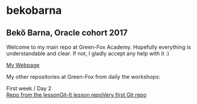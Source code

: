 # bekobarna
## Bekő Barna,  Oracle cohort 2017

Welcome to my main repo at Green-Fox Academy. 
Hopefully everything is understandable and clear. If not, I  gladly accept any help with it :)

[My Webpage](https://bekobarna.github.io/)  


My other repositories at Green-Fox from daily the workshops:

First week / Day 2  
[Repo from the lesson](https://github.com/bekobarna/git-lesson-repository.git)[Git-It lesson repo](https://github.com/bekobarna/patchwork.git)[Very first Git repo](https://github.com/bekobarna/hello-world.git)  


